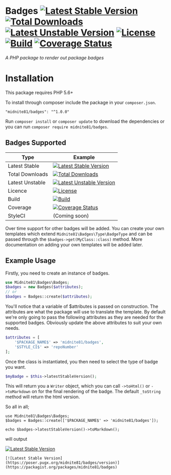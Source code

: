 # Badges [![Latest Stable Version](https://poser.pugx.org/midnite81/badges/version)](https://packagist.org/packages/midnite81/badges) [![Total Downloads](https://poser.pugx.org/midnite81/badges/downloads)](https://packagist.org/packages/midnite81/badges) [![Latest Unstable Version](https://poser.pugx.org/midnite81/badges/v/unstable)](https://packagist.org/packages/midnite81/badges) [![License](https://poser.pugx.org/midnite81/badges/license.svg)](https://packagist.org/packages/midnite81/badges) [![Build](https://travis-ci.org/midnite81/badges.svg?branch=master)](https://travis-ci.org/midnite81/badges) [![Coverage Status](https://coveralls.io/repos/github/midnite81/badges/badge.svg?branch=master)](https://coveralls.io/github/midnite81/badges?branch=master)
_A PHP package to render out package badges_

# Installation

This package requires PHP 5.6+  

To install through composer include the package in your `composer.json`.

    "midnite81/badges": "^1.0.0"

Run `composer install` or `composer update` to download the dependencies or you can 
run `composer require midnite81/badges`.

## Badges Supported

| Type             | Example                                                                                                                                                    |
|------------------|------------------------------------------------------------------------------------------------------------------------------------------------------------|
|Latest Stable     |[![Latest Stable Version](https://poser.pugx.org/midnite81/badges/version)](https://packagist.org/packages/midnite81/badges)                                |
|Total Downloads   |[![Total Downloads](https://poser.pugx.org/midnite81/badges/downloads)](https://packagist.org/packages/midnite81/badges)                                    |
|Latest Unstable   |[![Latest Unstable Version](https://poser.pugx.org/midnite81/badges/v/unstable)](https://packagist.org/packages/midnite81/badges)                           |
|Licence           |[![License](https://poser.pugx.org/midnite81/badges/license.svg)](https://packagist.org/packages/midnite81/badges)                                          |
|Build             |[![Build](https://travis-ci.org/midnite81/badges.svg?branch=master)](https://travis-ci.org/midnite81/badges)                                                |
|Coverage          |[![Coverage Status](https://coveralls.io/repos/github/midnite81/badges/badge.svg?branch=master)](https://coveralls.io/github/midnite81/badges?branch=master)|
|StyleCI           |(Coming soon)                                                                                                                                               |

Over time support for other badges will be added. You can create your own templates which extend 
`Midnite81\Badges\Type\BadgeType` and can be passed through the `$badges->get(MyClass::class)` method. More 
documentation on adding your own templates will be added later.

## Example Usage

Firstly, you need to create an instance of badges. 

```php
use Midnite81\Badges\Badges;
$badges = new Badges($attributes);
// or 
$badges = Badges::create($attributes);
```

You'll notice that a variable of $attributes is passed on construction. The attributes are what the package will use
to translate the template. By default we're only going to pass the following attributes as they are needed for the 
supported badges. Obviously update the above attributes to suit your own needs. 

```php
$attributes = [
    '$PACKAGE_NAME$' => 'midnite81/badges', 
    '$STYLE_CI$' => 'repoNumber'
];
```

Once the class is instantiated, you then need to select the type of badge you want. 

```php
$myBadge = $this->latestStableVersion();
```

This will return you a `Writer` object, which you can call `->toHtml()` or `->toMarkdown` on for the final rendering 
of the badge. The default `_toString` method will return the html version.

So all in all; 

```
use Midnite81\Badges\Badges;
$badges = Badges::create(['$PACKAGE_NAME$' => 'midnite81/badges']); 

echo $badges->latestStableVersion()->toMarkdown(); 
```
will output

[![Latest Stable Version](https://poser.pugx.org/midnite81/badges/version)](https://packagist.org/packages/midnite81/badges)    

`[![Latest Stable Version](https://poser.pugx.org/midnite81/badges/version)](https://packagist.org/packages/midnite81/badges)` 